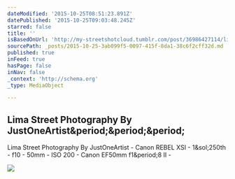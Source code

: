 ```yaml
---
dateModified: '2015-10-25T08:51:23.891Z'
datePublished: '2015-10-25T09:03:48.245Z'
starred: false
title: ''
isBasedOnUrl: 'http://my-streetshotcloud.tumblr.com/post/36986427114/lima-street-photography-by-justoneartist'
sourcePath: _posts/2015-10-25-3ab099f5-0097-415f-8da1-38c6f2cff32d.md
published: true
inFeed: true
hasPage: false
inNav: false
_context: 'http://schema.org'
_type: MediaObject

---
```

<article style=""><h1>Lima Street Photography By JustOneArtist&amp;period;&amp;period;&amp;period;</h1><p>Lima Street Photography By JustOneArtist - Canon REBEL XSI - 1&amp;sol;250th - f10 - 50mm - ISO 200 - Canon EF50mm f1&amp;period;8 II -</p><img src="http://41.media.tumblr.com/tumblr_medl6rrktn1rzlmeco1_500.jpg" /></article>